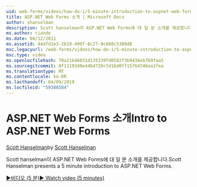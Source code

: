 ```yaml
---
uid: web-forms/videos/how-do-i/5-minute-introduction-to-aspnet-web-forms
title: ASP.NET Web Forms 소개 | Microsoft Docs
author: shanselman
description: Scott hanselman이 ASP.NET Web Forms에 대 일 분 소개를 제공합니다.
ms.author: riande
ms.date: 04/12/2011
ms.assetid: 44dfd1e3-2b19-490f-8c27-9c860c5309d8
msc.legacyurl: /web-forms/videos/how-do-i/5-minute-introduction-to-aspnet-web-forms
msc.type: video
ms.openlocfilehash: 70a21646031d135339fd0582f3b9436eb769faa5
ms.sourcegitcommit: 0f1119340e4464720cfd16d0ff15764746ea1fea
ms.translationtype: MT
ms.contentlocale: ko-KR
ms.lasthandoff: 04/09/2019
ms.locfileid: "59388584"
---
```

# <a name="intro-to-aspnet-web-forms"></a><span data-ttu-id="3ab07-103">ASP.NET Web Forms 소개</span><span class="sxs-lookup"><span data-stu-id="3ab07-103">Intro to ASP.NET Web Forms</span></span>

<span data-ttu-id="3ab07-104">[Scott Hanselman](https://github.com/shanselman)</span><span class="sxs-lookup"><span data-stu-id="3ab07-104">by [Scott Hanselman](https://github.com/shanselman)</span></span>

<span data-ttu-id="3ab07-105">Scott hanselman이 ASP.NET Web Forms에 대 일 분 소개를 제공합니다.</span><span class="sxs-lookup"><span data-stu-id="3ab07-105">Scott Hanselman presents a 5 minute introduction to ASP.NET Web Forms.</span></span>

[<span data-ttu-id="3ab07-106">&#9654;비디오 (5 분)</span><span class="sxs-lookup"><span data-stu-id="3ab07-106">&#9654; Watch video (5 minutes)</span></span>](https://channel9.msdn.com/Blogs/ASP-NET-Site-Videos/5-minute-introduction-to-aspnet-web-forms)
